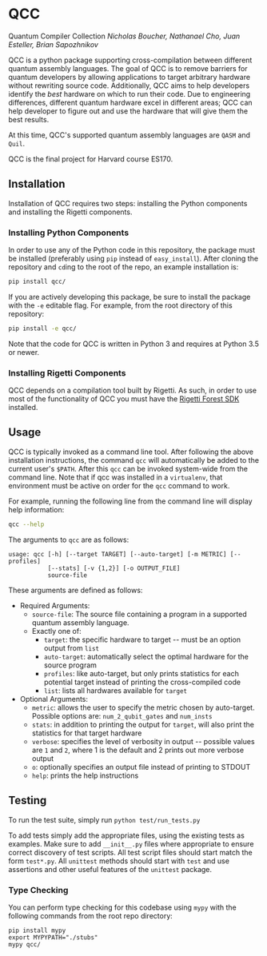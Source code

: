 # QCC
Quantum Compiler Collection
*Nicholas Boucher, Nathanael Cho, Juan Esteller, Brian Sapozhnikov*

QCC is a python package supporting cross-compilation between different quantum assembly languages. The goal of QCC is to remove barriers for quantum developers by allowing applications to target arbitrary hardware without rewriting source code. Additionally, QCC aims to help developers identify the *best* hardware on which to run their code. Due to engineering differences, different quantum hardware excel in different areas; QCC can help developer to figure out and use the hardware that will give them the best results.

At this time, QCC's supported quantum assembly languages are `QASM` and `Quil`.

QCC is the final project for Harvard course ES170.

## Installation

Installation of QCC requires two steps: installing the Python components and installing the Rigetti components.

### Installing Python Components

In order to use any of the Python code in this repository, the package must be installed (preferably using `pip` instead of `easy_install`). After cloning the repository and `cd`ing to the root of the repo, an example installation is:
```bash
pip install qcc/
```

If you are actively developing this package, be sure to install the package with the `-e` editable flag. For example, from the root directory of this repository:
```bash
pip install -e qcc/
```

Note that the code for QCC is written in Python 3 and requires at Python 3.5 or newer.

### Installing Rigetti Components

QCC depends on a compilation tool built by Rigetti. As such, in order to use most of the functionality of QCC you must have the [Rigetti Forest SDK](https://www.rigetti.com/forest) installed.

## Usage

QCC is typically invoked as a command line tool. After following the above installation instructions, the command `qcc` will automatically be added to the current user's `$PATH`. After this `qcc` can be invoked system-wide from the command line. Note that if qcc was installed in a `virtualenv`, that environment must be active on order for the `qcc` command to work.

For example, running the following line from the command line will display help information:
```bash
qcc --help
```

The arguments to `qcc` are as follows:
```
usage: qcc [-h] [--target TARGET] [--auto-target] [-m METRIC] [--profiles]
           [--stats] [-v {1,2}] [-o OUTPUT_FILE]
           source-file
```
These arguments are defined as follows:

- Required Arguments:
  - `source-file`: The source file containing a program in a supported quantum assembly language.
  - Exactly one of:
    - `target`: the specific hardware to target -- must be an option output from `list`
    - `auto-target`: automatically select the optimal hardware for the source program
    - `profiles`: like auto-target, but only prints statistics for each potential target instead of printing the cross-compiled code
    - `list`: lists all hardwares available for `target`
- Optional Arguments:
  - `metric`: allows the user to specify the metric chosen by auto-target. Possible options are: `num_2_qubit_gates` and `num_insts`
  - `stats`: in addition to printing the output for `target`, will also print the statistics for that target hardware
  - `verbose`: specifies the level of verbosity in output -- possible values are `1` and `2`, where 1 is the default and 2 prints out more verbose output
  - `o`: optionally specifies an output file instead of printing to STDOUT
  - `help`: prints the help instructions


## Testing

To run the test suite, simply run `python test/run_tests.py`

To add tests simply add the appropriate files, using the existing tests as examples.
Make sure to add `__init__.py` files where appropriate to ensure correct discovery of test scripts.
All test script files should start match the form `test*.py`.
All `unittest` methods should start with `test` and use assertions and other useful features of the `unittest` package.

### Type Checking

You can perform type checking for this codebase using `mypy` with the following commands from the root repo directory:

```
pip install mypy
export MYPYPATH="./stubs"
mypy qcc/
```
